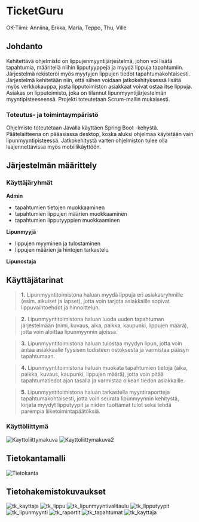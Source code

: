 # TicketGuru
OK-Tiimi: Anniina, Erkka, Maria, Teppo, Thu, Ville

## Johdanto
Kehitettävä ohjelmisto on lippujenmyyntijärjestelmä, johon voi lisätä tapahtumia, määritellä niihin lipputyyppejä ja myydä lippuja tapahtumiin. Järjestelmä rekisteröi myös myytyjen lippujen tiedot tapahtumakohtaisesti. Järjestelmä kehitetään niin, että siihen voidaan jatkokehityksessä lisätä myös verkkokauppa, josta lipputoimiston asiakkaat voivat ostaa itse lippuja.
Asiakas on lipputoimisto, joka on tilannut lipunmyyntijärjestelmän myyntipisteeseensä. 
Projekti toteutetaan Scrum-mallin mukaisesti.

### Toteutus- ja toimintaympäristö
Ohjelmisto toteutetaan Javalla käyttäen Spring Boot -kehystä. 
Päätelaitteena on pääasiassa desktop, koska aluksi ohjelmaa käytetään vain lipunmyyntipisteessä. Jatkokehitystä varten ohjelmiston tulee olla laajennettavissa myös mobiilikäyttöön.

## Järjestelmän määrittely

### Käyttäjäryhmät

**Admin**
- tapahtumien tietojen muokkaaminen
- tapahtumien lippujen määrien muokkaaminen
- tapahtumien lipputyyppien muokkaaminen

**Lipunmyyjä**
- lippujen myyminen ja tulostaminen
- lippujen määrien ja hintojen tarkastelu

**Lipunostaja**

## Käyttäjätarinat
> **1.**
> Lipunmyyntitoimistona haluan myydä lippuja eri asiakasryhmille (esim. aikuiset ja lapset), jotta voin tarjota asiakkaille sopivat lippuvaihtoehdot ja hinnoittelun.

> **2.**
> Lipunmyyntitoimistona haluan luoda uuden tapahtuman järjestelmään (nimi, kuvaus, aika, paikka, kaupunki, lippujen määrä), jotta voin aloittaa lipunmyynnin ajoissa.

> **3.**
> Lipunmyyntitoimistona haluan tulostaa myydyn lipun, jotta voin antaa asiakkaalle fyysisen todisteen ostoksesta ja varmistaa pääsyn tapahtumaan.

>**4.**
> Lipunmyyntitoimistona haluan muokata tapahtumien tietoja (aika, paikka, kuvaus, kaupunki, lippujen määrä), jotta voin pitää tapahtumatiedot ajan tasalla ja varmistaa oikean tiedon asiakkaille.

>**5.** 
> Lipunmyyntitoimistona haluan tarkastella myyntiraportteja tapahtumakohtaisesti, jotta voin seurata lipunmyynnin kehitystä, kirjata myydyt lipputyypit ja niiden tuottamat tulot sekä tehdä parempia liiketoimintapäätöksiä.



### Käyttöliittymä

![Kayttoliittymakuva](ticketguru/public/kayttoliittymakuva.jpg)
![Kayttoliittymakuva2](ticketguru/public/kayttoliityma2.jpg)

## Tietokantamalli

![Tietokanta](ticketguru/public/Tietokanta.jpg)

## Tietohakemistokuvaukset

![tk_kayttaja](ticketguru/public/tk_kayttaja.jpg)
![tk_lippu](ticketguru/public/tk_lippu.jpg)
![tk_lipunmyyntivalitaulu](ticketguru/public/tk_lipunmyyntivalitaulu.jpg)
![tk_lipputyypit](ticketguru/public/tk_lipputyypit.jpg)
![tk_lipunmyynti](ticketguru/public/tk_lipunmyynti.jpg)
![tk_raportit](ticketguru/public/tk_raportit.jpg)
![tk_tapahtumat](ticketguru/public/tk_tapahtumat.jpg)
![tk_kayttaja](ticketguru/public/tk_kayttaja.jpg)
